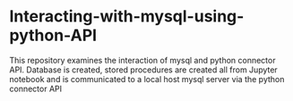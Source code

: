# Interacting-with-mysql-using-python-API
This repository examines the interaction of mysql and python connector  API. Database is created, stored procedures are created all from Jupyter notebook and is communicated to a local host mysql server via the python connector API
